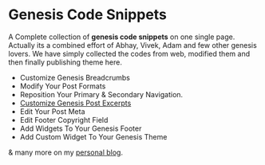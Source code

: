 Genesis Code Snippets
=====================

A Complete collection of <b>genesis code snippets</b> on one single page. Actually its a combined effort of Abhay, Vivek, Adam and few other genesis lovers. We have simply collected the codes from web, modified them and then finally publishing theme here.
<ul>
	<li>Customize Genesis Breadcrumbs</li>
	<li>Modify Your Post Formats</li>
	<li>Reposition Your Primary &amp; Secondary Navigation.</li>
	<li><a title="genesis post excerpts" href="http://blogvkp.com/customize-genesis-post-excerpts/" target="_blank">Customize Genesis Post Excerpts</a></li>
	<li>Edit Your Post Meta</li>
	<li>Edit Footer Copyright Field</li>
	<li>Add Widgets To Your Genesis Footer</li>
	<li>Add Custom Widget To Your Genesis Theme</li>
</ul>

&amp; many more on my <a href="http://blogvkp.com" target="_blank">personal blog</a>.</li>
